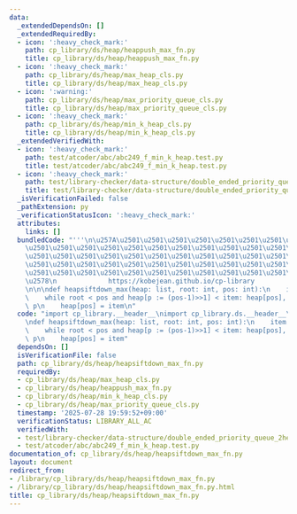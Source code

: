 ```yaml
---
data:
  _extendedDependsOn: []
  _extendedRequiredBy:
  - icon: ':heavy_check_mark:'
    path: cp_library/ds/heap/heappush_max_fn.py
    title: cp_library/ds/heap/heappush_max_fn.py
  - icon: ':heavy_check_mark:'
    path: cp_library/ds/heap/max_heap_cls.py
    title: cp_library/ds/heap/max_heap_cls.py
  - icon: ':warning:'
    path: cp_library/ds/heap/max_priority_queue_cls.py
    title: cp_library/ds/heap/max_priority_queue_cls.py
  - icon: ':heavy_check_mark:'
    path: cp_library/ds/heap/min_k_heap_cls.py
    title: cp_library/ds/heap/min_k_heap_cls.py
  _extendedVerifiedWith:
  - icon: ':heavy_check_mark:'
    path: test/atcoder/abc/abc249_f_min_k_heap.test.py
    title: test/atcoder/abc/abc249_f_min_k_heap.test.py
  - icon: ':heavy_check_mark:'
    path: test/library-checker/data-structure/double_ended_priority_queue_2heaps_fast_heapq.test.py
    title: test/library-checker/data-structure/double_ended_priority_queue_2heaps_fast_heapq.test.py
  _isVerificationFailed: false
  _pathExtension: py
  _verificationStatusIcon: ':heavy_check_mark:'
  attributes:
    links: []
  bundledCode: "'''\n\u257A\u2501\u2501\u2501\u2501\u2501\u2501\u2501\u2501\u2501\u2501\
    \u2501\u2501\u2501\u2501\u2501\u2501\u2501\u2501\u2501\u2501\u2501\u2501\u2501\
    \u2501\u2501\u2501\u2501\u2501\u2501\u2501\u2501\u2501\u2501\u2501\u2501\u2501\
    \u2501\u2501\u2501\u2501\u2501\u2501\u2501\u2501\u2501\u2501\u2501\u2501\u2501\
    \u2501\u2501\u2501\u2501\u2501\u2501\u2501\u2501\u2501\u2501\u2501\u2501\u2501\
    \u2578\n             https://kobejean.github.io/cp-library               \n'''\n\
    \n\n\ndef heapsiftdown_max(heap: list, root: int, pos: int):\n    item = heap[pos]\n\
    \    while root < pos and heap[p := (pos-1)>>1] < item: heap[pos], pos = heap[p],\
    \ p\n    heap[pos] = item\n"
  code: "import cp_library.__header__\nimport cp_library.ds.__header__\nimport cp_library.ds.heap.__header__\n\
    \ndef heapsiftdown_max(heap: list, root: int, pos: int):\n    item = heap[pos]\n\
    \    while root < pos and heap[p := (pos-1)>>1] < item: heap[pos], pos = heap[p],\
    \ p\n    heap[pos] = item"
  dependsOn: []
  isVerificationFile: false
  path: cp_library/ds/heap/heapsiftdown_max_fn.py
  requiredBy:
  - cp_library/ds/heap/max_heap_cls.py
  - cp_library/ds/heap/heappush_max_fn.py
  - cp_library/ds/heap/min_k_heap_cls.py
  - cp_library/ds/heap/max_priority_queue_cls.py
  timestamp: '2025-07-28 19:59:52+09:00'
  verificationStatus: LIBRARY_ALL_AC
  verifiedWith:
  - test/library-checker/data-structure/double_ended_priority_queue_2heaps_fast_heapq.test.py
  - test/atcoder/abc/abc249_f_min_k_heap.test.py
documentation_of: cp_library/ds/heap/heapsiftdown_max_fn.py
layout: document
redirect_from:
- /library/cp_library/ds/heap/heapsiftdown_max_fn.py
- /library/cp_library/ds/heap/heapsiftdown_max_fn.py.html
title: cp_library/ds/heap/heapsiftdown_max_fn.py
---
```

